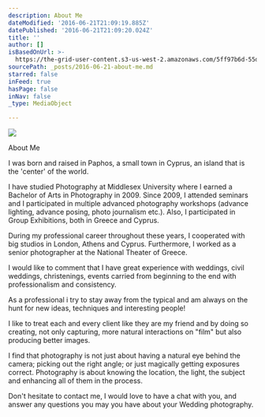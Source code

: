```yaml
---
description: About Me
dateModified: '2016-06-21T21:09:19.885Z'
datePublished: '2016-06-21T21:09:20.024Z'
title: ''
author: []
isBasedOnUrl: >-
  https://the-grid-user-content.s3-us-west-2.amazonaws.com/5ff97b6d-55d9-4520-921c-7c12b3a13fcb.jpg
sourcePath: _posts/2016-06-21-about-me.md
starred: false
inFeed: true
hasPage: false
inNav: false
_type: MediaObject

---
```

![](https://the-grid-user-content.s3-us-west-2.amazonaws.com/5ff97b6d-55d9-4520-921c-7c12b3a13fcb.jpg)

About Me

I was born and raised in Paphos, a small town in Cyprus, an island that is the 'center' of the world.   
  
I have studied Photography at Middlesex University where I earned a Bachelor of Arts in Photography in 2009\. Since 2009, I attended seminars and I participated in multiple advanced photography workshops (advance lighting, advance posing, photo journalism etc.). Also, I participated in Group Exhibitions, both in Greece and Cyprus.   
  
During my professional career throughout these years, I cooperated with big studios in London, Athens and Cyprus. Furthermore, I worked as a senior photographer at the National Theater of Greece.   
  
I would like to comment that I have great experience with weddings, civil weddings, christenings, events carried from beginning to the end with professionalism and consistency.   
  
As a professional i try to stay away from the typical and am always on the hunt for new ideas, techniques and interesting people!   
  
I like to treat each and every client like they are my friend and by doing so creating, not only capturing, more natural interactions on "film" but also producing better images.   
  
I find that photography is not just about having a natural eye behind the camera; picking out the right angle; or just magically getting exposures correct. Photography is about knowing the location, the light, the subject and enhancing all of them in the process.   
  
Don't hesitate to contact me, I would love to have a chat with you, and answer any questions you may you have about your Wedding photography.